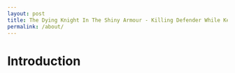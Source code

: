 ```yaml
---
layout: post
title: The Dying Knight In The Shiny Armour - Killing Defender While Keeping It Alive
permalink: /about/
---
```

# Introduction

